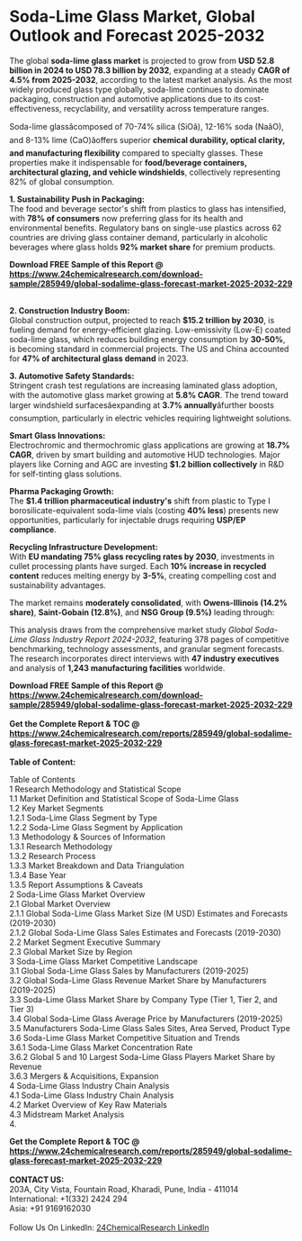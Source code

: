 <h1>Soda-Lime Glass Market, Global Outlook and Forecast 2025-2032</h1><p>The global <strong>soda-lime glass market</strong> is projected to grow from <strong>USD 52.8 billion in 2024 to USD 78.3 billion by 2032</strong>, expanding at a steady <strong>CAGR of 4.5% from 2025-2032</strong>, according to the latest market analysis. As the most widely produced glass type globally, soda-lime continues to dominate packaging, construction and automotive applications due to its cost-effectiveness, recyclability, and versatility across temperature ranges.</p><p>Soda-lime glassâcomposed of 70-74% silica (SiOâ), 12-16% soda (NaâO), and 8-13% lime (CaO)âoffers superior <strong>chemical durability, optical clarity, and manufacturing flexibility</strong> compared to specialty glasses. These properties make it indispensable for <strong>food/beverage containers, architectural glazing, and vehicle windshields</strong>, collectively representing 82% of global consumption.</p><p><strong>1. Sustainability Push in Packaging:</strong><br>
The food and beverage sector's shift from plastics to glass has intensified, with <strong>78% of consumers</strong> now preferring glass for its health and environmental benefits. Regulatory bans on single-use plastics across 62 countries are driving glass container demand, particularly in alcoholic beverages where glass holds <strong>92% market share</strong> for premium products.</p><div><b>Download FREE Sample of this Report @ 
            <a href="https://www.24chemicalresearch.com/download-sample/285949/global-sodalime-glass-forecast-market-2025-2032-229">
            https://www.24chemicalresearch.com/download-sample/285949/global-sodalime-glass-forecast-market-2025-2032-229</a></b></div><br><p><strong>2. Construction Industry Boom:</strong><br>
Global construction output, projected to reach <strong>$15.2 trillion by 2030</strong>, is fueling demand for energy-efficient glazing. Low-emissivity (Low-E) coated soda-lime glass, which reduces building energy consumption by <strong>30-50%</strong>, is becoming standard in commercial projects. The US and China accounted for <strong>47% of architectural glass demand</strong> in 2023.</p><p><strong>3. Automotive Safety Standards:</strong><br>
Stringent crash test regulations are increasing laminated glass adoption, with the automotive glass market growing at <strong>5.8% CAGR</strong>. The trend toward larger windshield surfacesâexpanding at <strong>3.7% annually</strong>âfurther boosts consumption, particularly in electric vehicles requiring lightweight solutions.</p><p><strong>Smart Glass Innovations:</strong><br>
Electrochromic and thermochromic glass applications are growing at <strong>18.7% CAGR</strong>, driven by smart building and automotive HUD technologies. Major players like Corning and AGC are investing <strong>$1.2 billion collectively</strong> in R&amp;D for self-tinting glass solutions.</p><p><strong>Pharma Packaging Growth:</strong><br>
The <strong>$1.4 trillion pharmaceutical industry's</strong> shift from plastic to Type I borosilicate-equivalent soda-lime vials (costing <strong>40% less</strong>) presents new opportunities, particularly for injectable drugs requiring <strong>USP/EP compliance</strong>.</p><p><strong>Recycling Infrastructure Development:</strong><br>
With <strong>EU mandating 75% glass recycling rates by 2030</strong>, investments in cullet processing plants have surged. Each <strong>10% increase in recycled content</strong> reduces melting energy by <strong>3-5%</strong>, creating compelling cost and sustainability advantages.</p><p>The market remains <strong>moderately consolidated</strong>, with <strong>Owens-Illinois (14.2% share)</strong>, <strong>Saint-Gobain (12.8%)</strong>, and <strong>NSG Group (9.5%)</strong> leading through:</p><p>This analysis draws from the comprehensive market study <em>Global Soda-Lime Glass Industry Report 2024-2032</em>, featuring 378 pages of competitive benchmarking, technology assessments, and granular segment forecasts. The research incorporates direct interviews with <strong>47 industry executives</strong> and analysis of <strong>1,243 manufacturing facilities</strong> worldwide.</p><div><b>Download FREE Sample of this Report @ 
            <a href="https://www.24chemicalresearch.com/download-sample/285949/global-sodalime-glass-forecast-market-2025-2032-229">
            https://www.24chemicalresearch.com/download-sample/285949/global-sodalime-glass-forecast-market-2025-2032-229</a></b></div><br><div><b>Get the Complete Report & TOC @ 
            <a href="https://www.24chemicalresearch.com/reports/285949/global-sodalime-glass-forecast-market-2025-2032-229">
            https://www.24chemicalresearch.com/reports/285949/global-sodalime-glass-forecast-market-2025-2032-229</a></b></div><br>
            <b>Table of Content:</b><p>Table of Contents<br />
1 Research Methodology and Statistical Scope<br />
1.1 Market Definition and Statistical Scope of Soda-Lime Glass<br />
1.2 Key Market Segments<br />
1.2.1 Soda-Lime Glass Segment by Type<br />
1.2.2 Soda-Lime Glass Segment by Application<br />
1.3 Methodology & Sources of Information<br />
1.3.1 Research Methodology<br />
1.3.2 Research Process<br />
1.3.3 Market Breakdown and Data Triangulation<br />
1.3.4 Base Year<br />
1.3.5 Report Assumptions & Caveats<br />
2 Soda-Lime Glass Market Overview<br />
2.1 Global Market Overview<br />
2.1.1 Global Soda-Lime Glass Market Size (M USD) Estimates and Forecasts (2019-2030)<br />
2.1.2 Global Soda-Lime Glass Sales Estimates and Forecasts (2019-2030)<br />
2.2 Market Segment Executive Summary<br />
2.3 Global Market Size by Region<br />
3 Soda-Lime Glass Market Competitive Landscape<br />
3.1 Global Soda-Lime Glass Sales by Manufacturers (2019-2025)<br />
3.2 Global Soda-Lime Glass Revenue Market Share by Manufacturers (2019-2025)<br />
3.3 Soda-Lime Glass Market Share by Company Type (Tier 1, Tier 2, and Tier 3)<br />
3.4 Global Soda-Lime Glass Average Price by Manufacturers (2019-2025)<br />
3.5 Manufacturers Soda-Lime Glass Sales Sites, Area Served, Product Type<br />
3.6 Soda-Lime Glass Market Competitive Situation and Trends<br />
3.6.1 Soda-Lime Glass Market Concentration Rate<br />
3.6.2 Global 5 and 10 Largest Soda-Lime Glass Players Market Share by Revenue<br />
3.6.3 Mergers & Acquisitions, Expansion<br />
4 Soda-Lime Glass Industry Chain Analysis<br />
4.1 Soda-Lime Glass Industry Chain Analysis<br />
4.2 Market Overview of Key Raw Materials<br />
4.3 Midstream Market Analysis<br />
4.</p><div><b>Get the Complete Report & TOC @ 
            <a href="https://www.24chemicalresearch.com/reports/285949/global-sodalime-glass-forecast-market-2025-2032-229">
            https://www.24chemicalresearch.com/reports/285949/global-sodalime-glass-forecast-market-2025-2032-229</a></b></div><br><b>CONTACT US:</b><br>
            203A, City Vista, Fountain Road, Kharadi, Pune, India - 411014<br>
            International: +1(332) 2424 294<br>
            Asia: +91 9169162030 <br><br>
            Follow Us On LinkedIn: <a href="https://www.linkedin.com/company/24chemicalresearch/">24ChemicalResearch LinkedIn</a>